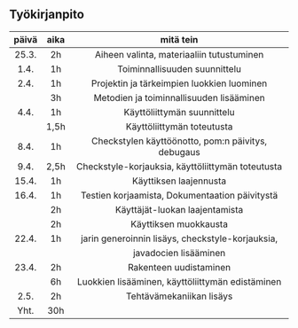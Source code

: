 ## Työkirjanpito

| päivä | aika | mitä tein |
| :----: | :----: | :----: |
| 25.3. | 2h | Aiheen valinta, materiaaliin tutustuminen|
| 1.4. | 1h | Toiminnallisuuden suunnittelu |
| 2.4. | 1h | Projektin ja tärkeimpien luokkien luominen|
|  | 3h | Metodien ja toiminnallisuuden lisääminen |
| 4.4. | 1h | Käyttöliittymän suunnittelu |
|   | 1,5h | Käyttöliittymän toteutusta |
| 8.4. | 1h | Checkstylen käyttöönotto, pom:n päivitys, debugaus |
| 9.4. | 2,5h | Checkstyle-korjauksia, käyttöliittymän toteutusta |
| 15.4. | 1h | Käyttiksen laajennusta |
| 16.4. | 1h | Testien korjaamista, Dokumentaation päivitystä |
|   | 2h | Käyttäjät-luokan laajentamista |
|   | 2h | Käyttiksen muokkausta |
| 22.4. | 1h | jarin generoinnin lisäys, checkstyle-korjauksia, 
| | |javadocien lisääminen      | 
| 23.4. | 2h | Rakenteen uudistaminen |
|   | 6h | Luokkien lisääminen, käyttöliittymän edistäminen |
| 2.5. | 2h | Tehtävämekaniikan lisäys |
| Yht. | 30h |
